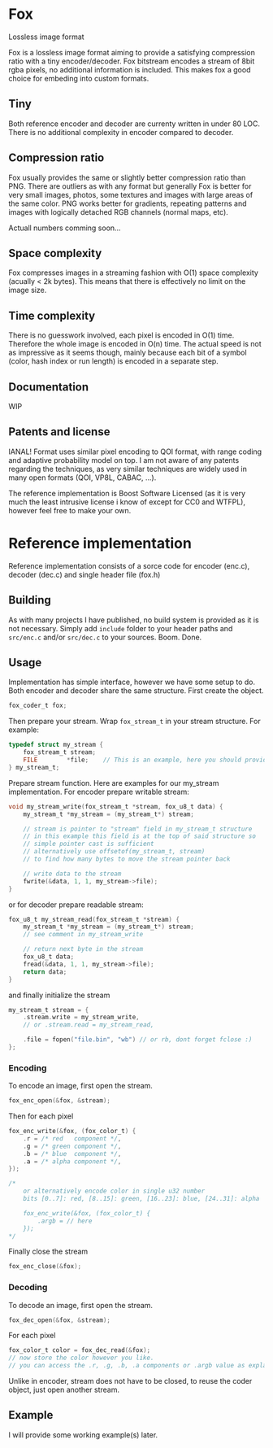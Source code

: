 # Fox
Lossless image format

Fox is a lossless image format aiming to provide a satisfying compression ratio with a tiny encoder/decoder.
Fox bitstream encodes a stream of 8bit rgba pixels, no additional information is included.
This makes fox a good choice for embeding into custom formats.

## Tiny
Both reference encoder and decoder are currenty written in under 80 LOC.
There is no additional complexity in encoder compared to decoder.

## Compression ratio
Fox usually provides the same or slightly better compression ratio than PNG.
There are outliers as with any format but generally Fox is better for very small images, photos, some textures and images with large areas of the same color.
PNG works better for gradients, repeating patterns and images with logically detached RGB channels (normal maps, etc).

Actuall numbers comming soon...

## Space complexity
Fox compresses images in a streaming fashion with O(1) space complexity (acually < 2k bytes).
This means that there is effectively no limit on the image size.

## Time complexity
There is no guesswork involved, each pixel is encoded in O(1) time. Therefore the whole image is encoded in O(n) time.
The actual speed is not as impressive as it seems though, mainly because each bit of a symbol (color, hash index or run length) is encoded in a separate step.

## Documentation
WIP

## Patents and license
IANAL! Format uses similar pixel encoding to QOI format, with range coding and adaptive probability model on top.
I am not aware of any patents regarding the techniques, as very similar techniques are widely used in many open formats (QOI, VP8L, CABAC, ...).

The reference implementation is Boost Software Licensed (as it is very much the least intrusive license i know of except for CC0 and WTFPL), however feel free to make your own.

# Reference implementation
Reference implementation consists of a sorce code for encoder (enc.c), decoder (dec.c) and single header file (fox.h)

## Building
As with many projects I have published, no build system is provided as it is not necessary.
Simply add `include` folder to your header paths and `src/enc.c` and/or `src/dec.c` to your sources. Boom. Done.

## Usage
Implementation has simple interface, however we have some setup to do.
Both encoder and decoder share the same structure.
First create the object.
```c
fox_coder_t fox;
```
Then prepare your stream. Wrap `fox_stream_t` in your stream structure. For example:
```c
typedef struct my_stream {
    fox_stream_t stream;
    FILE        *file;    // This is an example, here you should provide you own interface
} my_stream_t;
```
Prepare stream function. Here are examples for our my_stream implementation. For encoder prepare writable stream:
```c
void my_stream_write(fox_stream_t *stream, fox_u8_t data) {
    my_stream_t *my_stream = (my_stream_t*) stream;

    // stream is pointer to "stream" field in my_stream_t structure
    // in this example this field is at the top of said structure so
    // simple pointer cast is sufficient
    // alternatively use offsetof(my_stream_t, stream)
    // to find how many bytes to move the stream pointer back

    // write data to the stream
    fwrite(&data, 1, 1, my_stream->file);
}
```
or for decoder prepare readable stream:
```c
fox_u8_t my_stream_read(fox_stream_t *stream) {
    my_stream_t *my_stream = (my_stream_t*) stream;
    // see comment in my_stream_write

    // return next byte in the stream
    fox_u8_t data;
    fread(&data, 1, 1, my_stream->file);
    return data;
}
```
and finally initialize the stream

```c
my_stream_t stream = {
    .stream.write = my_stream_write,
    // or .stream.read = my_stream_read,

    .file = fopen("file.bin", "wb") // or rb, dont forget fclose :)
};
```

### Encoding
To encode an image, first open the stream.
```c
fox_enc_open(&fox, &stream);
```

Then for each pixel
```c
fox_enc_write(&fox, (fox_color_t) {
    .r = /* red   component */,
    .g = /* green component */,
    .b = /* blue  component */,
    .a = /* alpha component */,
});

/*
    or alternatively encode color in single u32 number
    bits [0..7]: red, [8..15]: green, [16..23]: blue, [24..31]: alpha

    fox_enc_write(&fox, (fox_color_t) {
        .argb = // here
    });
*/
```

Finally close the stream
```c
fox_enc_close(&fox);
```

### Decoding
To decode an image, first open the stream.
```c
fox_dec_open(&fox, &stream);
```
For each pixel
```c
fox_color_t color = fox_dec_read(&fox);
// now store the color however you like.
// you can access the .r, .g, .b, .a components or .argb value as explained in encoder
```
Unlike in encoder, stream does not have to be closed, to reuse the coder object, just open another stream.

## Example
I will provide some working example(s) later.

